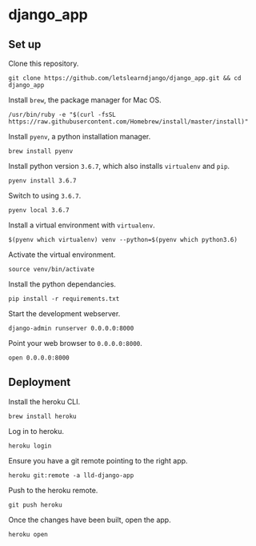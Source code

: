# django_app

## Set up

Clone this repository.

```
git clone https://github.com/letslearndjango/django_app.git && cd django_app
```

Install `brew`, the package manager for Mac OS.

```
/usr/bin/ruby -e "$(curl -fsSL https://raw.githubusercontent.com/Homebrew/install/master/install)"
```

Install `pyenv`, a python installation manager.

```
brew install pyenv
```

Install python version `3.6.7`, which also installs `virtualenv` and `pip`.

```
pyenv install 3.6.7
```

Switch to using `3.6.7`.

```
pyenv local 3.6.7
```

Install a virtual environment with `virtualenv`.

```
$(pyenv which virtualenv) venv --python=$(pyenv which python3.6)
```

Activate the virtual environment.

```
source venv/bin/activate
```

Install the python dependancies.

```
pip install -r requirements.txt
```

Start the development webserver.

```
django-admin runserver 0.0.0.0:8000
```

Point your web browser to `0.0.0.0:8000`.

```
open 0.0.0.0:8000
```

## Deployment

Install the heroku CLI.

```
brew install heroku
```

Log in to heroku.

```
heroku login
```

Ensure you have a git remote pointing to the right app.

```
heroku git:remote -a lld-django-app
```

Push to the heroku remote.

```
git push heroku
```

Once the changes have been built, open the app.

```
heroku open
```
